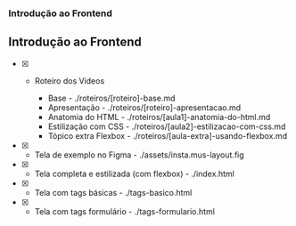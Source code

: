 ### Introdução ao Frontend

## Introdução ao Frontend

- [x] - Roteiro dos Vídeos

    - Base - ./roteiros/[roteiro]-base.md
    - Apresentação - ./roteiros/[roteiro]-apresentacao.md
    - Anatomia do HTML - ./roteiros/[aula1]-anatomia-do-html.md
    - Estilização com CSS - ./roteiros/[aula2]-estilizacao-com-css.md
    - Tópico extra Flexbox - ./roteiros/[aula-extra]-usando-flexbox.md

- [x] - Tela de exemplo no Figma - ./assets/insta.mus-layout.fig
- [x] - Tela completa e estilizada (com flexbox) - ./index.html
- [x] - Tela com tags básicas - ./tags-basico.html
- [x] - Tela com tags formulário - ./tags-formulario.html
